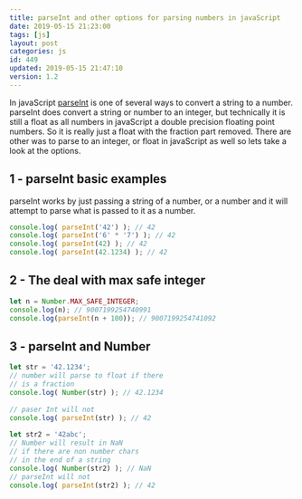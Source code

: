```yaml
---
title: parseInt and other options for parsing numbers in javaScript
date: 2019-05-15 21:23:00
tags: [js]
layout: post
categories: js
id: 449
updated: 2019-05-15 21:47:10
version: 1.2
---
```


In javaScript [parseInt](https://developer.mozilla.org/en-US/docs/Web/JavaScript/Reference/Global_Objects/parseInt) is one of several ways to convert a string to a number. parseInt does convert a string or number to an integer, but technically it is still a float as all numbers in javaScript a double precision floating point numbers. So it is really just a float with the fraction part removed. There are other was to parse to an integer, or float in javaScript as well so lets take a look at the options.

<!-- more -->

## 1 - parseInt basic examples

parseInt works by just passing a string of a number, or a number and it will attempt to parse what is passed to it as a number.

```js
console.log( parseInt('42') ); // 42
console.log( parseInt('6' * '7') ); // 42
console.log( parseInt(42) ); // 42
console.log( parseInt(42.1234) ); // 42
```

## 2 - The deal with max safe integer

```js
let n = Number.MAX_SAFE_INTEGER;
console.log(n); // 9007199254740991
console.log(parseInt(n + 100)); // 9007199254741092
```

## 3 - parseInt and Number

```js
let str = '42.1234';
// number will parse to float if there
// is a fraction
console.log( Number(str) ); // 42.1234
 
// paser Int will not
console.log( parseInt(str) ); // 42
 
let str2 = '42abc';
// Number will result in NaN
// if there are non number chars
// in the end of a string
console.log( Number(str2) ); // NaN
// parseInt will not
console.log( parseInt(str2) ); // 42
```